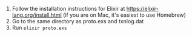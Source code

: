 1. Follow the installation instructions for Elixir at https://elixir-lang.org/install.html (if you are on Mac, it's easiest to use Homebrew)
2. Go to the same directory as proto.exs and txnlog.dat
3. Run `elixir proto.exs`